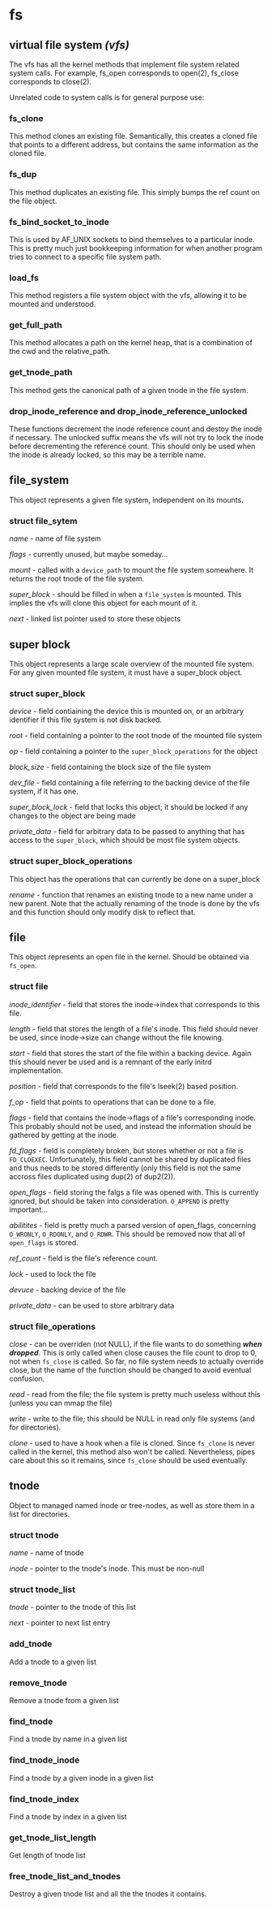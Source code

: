 # fs

## virtual file system *(vfs)*
The vfs has all the kernel methods that implement file system related
system calls. For example, fs_open corresponds to open(2), fs_close corresponds
to close(2). 

Unrelated code to system calls is for general purpose use:

### fs_clone
This method clones an existing file. Semantically, this creates a cloned file
that points to a different address, but contains the same information as the
cloned file.

### fs_dup
This method duplicates an existing file. This simply bumps the ref count on
the file object.

### fs_bind_socket_to_inode
This is used by AF_UNIX sockets to bind themselves to a particular inode. This
is pretty much just bookkeeping information for when another program tries to
connect to a specific file system path.

### load_fs
This method registers a file system object with the vfs, allowing it to be
mounted and understood.

### get_full_path
This method allocates a path on the kernel heap, that is a combination of
the cwd and the relative_path.

### get_tnode_path
This method gets the canonical path of a given tnode in the file system.

### drop_inode_reference and drop_inode_reference_unlocked
These functions decrement the inode reference count and destoy the inode if
necessary. The unlocked suffix means the vfs will not try to lock the inode
before decrementing the reference count. This should only be used when the
inode is already locked, so this may be a terrible name.

## file_system
This object represents a given file system, independent on its mounts.

### struct file_sytem

*name* - name of file system

*flags* - currently unused, but maybe someday...

*mount* - called with a `device_path` to mount the file system somewhere. It returns
the root tnode of the file system.

*super_block* - should be filled in when a `file_system` is mounted. This implies
the vfs will clone this object for each mount of it.

*next* - linked list pointer used to store these objects

## super block
This object represents a large scale overview of the mounted file system. For
any given mounted file system, it must have a super_block object.

### struct super_block

*device* - field contiaining the device this is mounted on, or an arbitrary
identifier if this file system is not disk backed.

*root* - field containing a pointer to the root tnode of the mounted file system

*op* - field containing a pointer to the `super_block_operations` for the object

*block_size* - field containing the block size of the file system

*dev_file* - field containing a file referring to the backing device of the file
system, if it has one.

*super_block_lock* - field that locks this object; it should be locked if any
changes to the object are being made

*private_data* - field for arbitrary data to be passed to anything that has access
to the `super_block`, which should be most file system objects.

### struct super_block_operations
This object has the operations that can currently be done on a super_block

*rename* - function that renames an existing tnode to a new name under a new
parent. Note that the actually renaming of the tnode is done by the vfs and
this function should only modify disk to reflect that.

## file
This object represents an open file in the kernel. Should be obtained via `fs_open`.

### struct file

*inode_identifier* - field that stores the inode->index that corresponds to this file.

*length* - field that stores the length of a file's inode. This field should never be
used, since inode->size can change without the file knowing.

*start* - field that stores the start of the file within a backing device. Again this
should never be used and is a remnant of the early initrd implementation.

*position* - field that corresponds to the file's lseek(2) based position.

*f_op* - field that points to operations that can be done to a file.

*flags* - field that contains the inode->flags of a file's corresponding inode. This
probably should not be used, and instead the information should be gathered by
getting at the inode.

*fd_flags* - field is completely broken, but stores whether or not a file is
`FD_CLOEXEC`. Unfortunately, this field cannot be shared by duplicated files and thus
needs to be stored differently (only this field is not the same accross files duplicated
using dup(2) of dup2(2)).

*open_flags* - field storing the falgs a file was opened with. This is currently ignored, 
but should be taken into consideration. `O_APPEND` is pretty important...

*abilitites* - field is pretty much a parsed version of open_flags, concerning `O_WRONLY`, `O_RDONLY`, and `O_RDWR`. This should be removed now that all of `open_flags`
is stored.

*ref_count* - field is the file's reference count.

*lock* - used to lock the file

*devuce* - backing device of the file

*private_data* - can be used to store arbitrary data

### struct file_operations

*close* - can be overriden (not NULL), if the file wants to do something ***when dropped***.
This is only called when close causes the file count to drop to 0, not when `fs_close` is called. So far, no file system needs to actually override close, but the name of the function
should be changed to avoid eventual confusion.

*read* - read from the file; the file system is pretty much useless without this (unless you
can mmap the file)

*write* - write to the file; this should be NULL in read only file systems (and for directories).

*clone* - used to have a hook when a file is cloned. Since `fs_clone` is never called in
the kernel, this method also won't be called. Nevertheless, pipes care about this so
it remains, since `fs_clone` should be used eventually.

## tnode
Object to managed named inode or tree-nodes, as well as store them in a list for directories.

### struct tnode

*name* - name of tnode

*inode* - pointer to the tnode's inode. This must be non-null

### struct tnode_list

*tnode* - pointer to the tnode of this list

*next* - pointer to next list entry

### add_tnode
Add a tnode to a given list

### remove_tnode
Remove a tnode from a given list

### find_tnode
Find a tnode by name in a given list

### find_tnode_inode
Find a tnode by a given inode in a given list

### find_tnode_index
Find a tnode by index in a given list

### get_tnode_list_length
Get length of tnode list

### free_tnode_list_and_tnodes
Destroy a given tnode list and all the the tnodes it contains.

